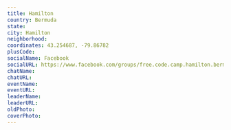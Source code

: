 ```yaml
---
title: Hamilton
country: Bermuda
state: 
city: Hamilton
neighborhood: 
coordinates: 43.254687, -79.86782
plusCode:
socialName: Facebook
socialURL: https://www.facebook.com/groups/free.code.camp.hamilton.bermuda
chatName:
chatURL:
eventName:
eventURL:
leaderName:
leaderURL:
oldPhoto: 
coverPhoto:
---
```

